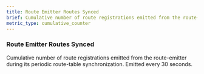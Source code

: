 ```yaml
---
title: Route Emitter Routes Synced
brief: Cumulative number of route registrations emitted from the route-emitter during its periodic route-table synchronization. Emitted every 30 seconds.
metric_type: cumulative_counter
---
```


### Route Emitter Routes Synced

Cumulative number of route registrations emitted from the route-emitter during its periodic route-table synchronization. Emitted every 30 seconds.